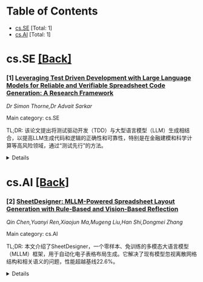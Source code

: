 <div id=toc></div>

# Table of Contents

- [cs.SE](#cs.SE) [Total: 1]
- [cs.AI](#cs.AI) [Total: 1]


<div id='cs.SE'></div>

# cs.SE [[Back]](#toc)

### [1] [Leveraging Test Driven Development with Large Language Models for Reliable and Verifiable Spreadsheet Code Generation: A Research Framework](https://arxiv.org/abs/2510.15585)
*Dr Simon Thorne,Dr Advait Sarkar*

Main category: cs.SE

TL;DR: 该论文提出将测试驱动开发（TDD）与大型语言模型（LLM）生成相结合，以提高LLM生成代码和逻辑的正确性和可靠性，特别是在金融建模和科学计算等高风险领域，通过“测试先行”的方法。


<details>
  <summary>Details</summary>
Motivation: 大型语言模型（LLM）在生成代码和电子表格逻辑方面表现出色，但也常出现幻觉、逻辑不一致和语法错误等关键问题。这些问题在高风险领域（如金融建模和科学计算）中尤为严重，因为在这些领域准确性和可靠性至关重要。

Method: 本文提出一个结构化的研究框架，将测试驱动开发（TDD）这一成熟的软件工程实践与大型语言模型（LLM）驱动的生成相结合。该框架通过“测试先行”的方法为LLM的输出提供技术约束和认知支架，旨在引导LLM生成更准确、可验证和易于理解的解决方案。它适用于多种编程环境，并包含明确的实验设计、参与者分组、评估指标和TDD提示示例。

Result: 本文提出一个框架，旨在增强生成输出的正确性、可靠性及用户信心。通过强调测试驱动思维，目标是提高计算思维、提示工程技能和用户参与度，特别是对缺乏正式编程训练但面临逻辑错误严重后果的电子表格用户。

Conclusion: 论文邀请合作来完善和实证评估这种方法，最终目标是在教育和专业开发实践中建立负责任且可靠的LLM集成，以提高LLM生成内容的准确性和可靠性。

Abstract: Large Language Models (LLMs), such as ChatGPT, are increasingly leveraged for
generating both traditional software code and spreadsheet logic. Despite their
impressive generative capabilities, these models frequently exhibit critical
issues such as hallucinations, subtle logical inconsistencies, and syntactic
errors, risks particularly acute in high stakes domains like financial
modelling and scientific computations, where accuracy and reliability are
paramount. This position paper proposes a structured research framework that
integrates the proven software engineering practice of Test-Driven Development
(TDD) with Large Language Model (LLM) driven generation to enhance the
correctness of, reliability of, and user confidence in generated outputs. We
hypothesise that a "test first" methodology provides both technical constraints
and cognitive scaffolding, guiding LLM outputs towards more accurate,
verifiable, and comprehensible solutions. Our framework, applicable across
diverse programming contexts, from spreadsheet formula generation to scripting
languages such as Python and strongly typed languages like Rust, includes an
explicitly outlined experimental design with clearly defined participant
groups, evaluation metrics, and illustrative TDD based prompting examples. By
emphasising test driven thinking, we aim to improve computational thinking,
prompt engineering skills, and user engagement, particularly benefiting
spreadsheet users who often lack formal programming training yet face serious
consequences from logical errors. We invite collaboration to refine and
empirically evaluate this approach, ultimately aiming to establish responsible
and reliable LLM integration in both educational and professional development
practices.

</details>


<div id='cs.AI'></div>

# cs.AI [[Back]](#toc)

### [2] [SheetDesigner: MLLM-Powered Spreadsheet Layout Generation with Rule-Based and Vision-Based Reflection](https://arxiv.org/abs/2509.07473)
*Qin Chen,Yuanyi Ren,Xiaojun Ma,Mugeng Liu,Han Shi,Dongmei Zhang*

Main category: cs.AI

TL;DR: 本文介绍了SheetDesigner，一个零样本、免训练的多模态大语言模型（MLLM）框架，用于自动化电子表格布局生成。它解决了现有模型忽视离散网格结构和相关语义的问题，性能超越基线22.6%。


<details>
  <summary>Details</summary>
Motivation: 电子表格的布局设计需要大量时间和专业知识，现有自动化布局模型不适用于电子表格，因为它们将组件视为连续矩形，忽视离散网格结构，并且忽略了电子表格特有的相互关联语义。因此，迫切需要自动化解决方案。

Method: 本文首先形式化了电子表格布局生成任务，并构建了一个包含3,326个电子表格的数据集和七项评估协议。然后，引入了SheetDesigner，一个零样本、免训练的框架，该框架利用多模态大语言模型（MLLMs），结合规则和视觉反射进行组件放置和内容填充。

Result: SheetDesigner的性能比五个基线模型至少高出22.6%。研究发现，通过视觉模态，MLLMs在处理重叠和平衡方面表现良好，但在对齐方面仍有不足，因此需要混合规则和视觉反射策略。

Conclusion: SheetDesigner通过结合规则和视觉反射的多模态大语言模型方法，有效实现了电子表格布局的自动化生成，解决了现有模型的局限性，并显著提升了性能。

Abstract: Spreadsheets are critical to data-centric tasks, with rich, structured
layouts that enable efficient information transmission. Given the time and
expertise required for manual spreadsheet layout design, there is an urgent
need for automated solutions. However, existing automated layout models are
ill-suited to spreadsheets, as they often (1) treat components as axis-aligned
rectangles with continuous coordinates, overlooking the inherently discrete,
grid-based structure of spreadsheets; and (2) neglect interrelated semantics,
such as data dependencies and contextual links, unique to spreadsheets. In this
paper, we first formalize the spreadsheet layout generation task, supported by
a seven-criterion evaluation protocol and a dataset of 3,326 spreadsheets. We
then introduce SheetDesigner, a zero-shot and training-free framework using
Multimodal Large Language Models (MLLMs) that combines rule and vision
reflection for component placement and content population. SheetDesigner
outperforms five baselines by at least 22.6\%. We further find that through
vision modality, MLLMs handle overlap and balance well but struggle with
alignment, necessitates hybrid rule and visual reflection strategies. Our codes
and data is available at Github.

</details>
